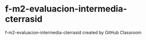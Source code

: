 # f-m2-evaluacion-intermedia-cterrasid
f-m2-evaluacion-intermedia-cterrasid created by GitHub Classroom
